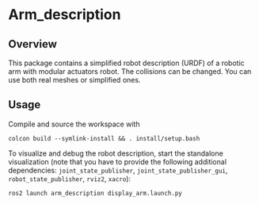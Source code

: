 # Arm_description

## Overview
This package contains a simplified robot description (URDF) of a robotic arm with modular actuators robot.
The collisions can be changed. You can use both real meshes or simplified ones.

## Usage
Compile and source the workspace with
```shell
colcon build --symlink-install && . install/setup.bash
```

To visualize and debug the robot description, start the standalone visualization (note that you have to provide the following additional dependencies: `joint_state_publisher`, `joint_state_publisher_gui`, `robot_state_publisher`, `rviz2`, `xacro`):
```shell
ros2 launch arm_description display_arm.launch.py
```
